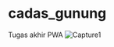 # cadas_gunung
Tugas  akhir PWA
![Capture1](https://user-images.githubusercontent.com/71811641/120781604-6b6a0600-c553-11eb-8a84-f35e4ac7acb6.JPG)
